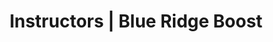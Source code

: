 ---
title: "Instructors | Blue Ridge Boost"
page_title: "Blue Ridge Boost Instructors"
# meta description
description: "Dedicated intructors teach computer coding, robotics, math, and computer science."
draft: false
# content section
section: "instructors"

owner:
  enable : true
  name: "Nora Evans"
  role: "Founder and CEO. Coding, robotics and math teacher."
  photo: "/images/instructors/evansnora.png"
  bio: "Nora is originally from Bucharest, Romania and earned a B.Sc. in Computer Science at the Polytechnical University of Bucharest. Nors moved to Charlottesville in the Fall of 2004 to pursue graduate school at the University of Virginia, where I earned a Master's in Computer Science in 2006, a Master of Science in Mathematics in 2014, and a Master of Teaching in 2022. Some of Nora's accomplishments include:  [co-author](https://scholar.google.com/citations?user=BTsjtmgAAAAJ&hl=en&oi=ao) of several research articles in computer science and several years of industry experience as a Java software developer. Nora has extensive teaching experience as Lecturer in the Mathematics Department, Algera teacher at Peabody School, math student-teacher at Monticello High School, teaching and research assistant in the Computer Science Department.
  
  At Blue Ridge Boost, Nora selects and develop class content, coaches the robotics competition teams, and teaches advanced math and computer science classes.
  "

coordinator:
  enable : true
  name: "Ransford Dunu"
  role: "Manager. Coding and robotics."
  photo: "/images/instructors/ransford.png"
  bio: "Ransford is originally from Koforidua, Ghana and moved to Charlottesville, Virginia with his parents as an infant. Currently, Ransford works toward an Associate's Degree in Mechanical Engineering with a minor in Computer Science.
  
  Ransford has experience in teaching teens and kids how to code. Through NSBE(Nation Society of Black Engineers) and Mrs. Early from Albemarle High School Ranford taught middle schoolers to code a Sphero bots. During that time I helped the students to understand critical thinking and problem-solving skills to be able to guide the Sphero out of not just one maze but an array of mazes with the same code.
  
  At Blue Ridge Boost, Ransford teaches coding and robotics classes for elementary and middle school students both in classes and camp. Ransford also serves as coodinator for camps.
  "

instructors:
- enable : true
  name: "Saumya Sharma"
  role: "Coding and robotics teacher."
  photo: "/images/instructors/saumya.png"
  bio: "Saumya is a 4th year at the University of Virginia working towards a degree in Global Public Health and a minor in Computer Science. As a member of the community, Saumya has valued tutoring and working with students as a way to help bring the community forward by being involved in it. Saumya was on a FIRST Tech Challenge (FTC) robotics team for 3 years and has continued her appreciation for Computer Science during my time at UVA.

  At Blue Ridge Boost, Saumya coaches the FLL Challenge Team and teaches the Vex IQ robotics classes."

- enable : true
  name: "Christina Fowler"
  role: "Lead camp instructor ages 8 and 9. Coding and math teacher. Math tutor."
  photo: "/images/instructors/christina.png"
  bio: "Christina is from Northern Virginia and graduated from JMU with my Master's in Teaching. Christina taught 3rd grade for the past 5 years and is joining Walker Upper Elementary as a fifth grade teacher. 

    At Blue Ridge Boost, Christina teaches coding, math, and robotics to elementary school students."

- enable : true
  name : "Hillary Han"
  role: "Lead Instructor Math Workshops. Math teacher."
  photo: "/images/instructors/hillary.png"
  bio: "Hillary is originally from China and earned Bachelor's and Ph.D. degrees in Applied Mathematics at Northeastern University and Nankai University. After completing my doctoral studies, Hillary worked as a postdoctoral researcher at the University of Southern Denmark and taught three graduate courses (Combinatorics, Algebra and Analytic Combinatorics. Hillary moved to Virginia with her family in the Spring of 2015. 

  Hillary's research in mathemtics has been published in several research articles. Hillary has experience teaching math in US as a substiture teacher in Albemarle County Public Schools, adjunct faculty at Piedmont Virginia Community College, and online mathematics tutor at Cignition.

  At Blue Ridge Boost, Hillary teaches advanced math classes."
    
- enable : true
  name : "Akhil Marri"
  photo: "/images/instructors/akhil.png"
  role: "Lead Instructor Camp Ages 10 to 13. Coding and robotics teacher."
  bio: "Akhil is from Charlottesville, Virginia, and will be attending Stanford this fall to work towards a degree in Mechanical or Electrical Engineering. With a background as an Eagle Scout, Akhil honed his skills in teaching and mentoring, particularly with younger individuals and teenagers. Akhil has a passion for STEM and more specifically robotics. During high school, Akhil founded an FTC team where his role as co-captain and Engineering Lead propelled the team to be ranked #1 in Virginia.

  At Blue Ridge Boost, Akhil teaches advanced robotics and coding classes and lead the camp for ages ten to thirteen. Akhil is integral to our efforts to launch the FTC and Aerial Robotics teams."

- enable : true
  name: "Sarah Hicks"
  role: "Lead Instructor Camp Ages 6 and 7."
  photo:  "/images/instructors/sarah.png"
  bio: "Sarah Hicks is a native of Nelson County, Virginia. Sarah will be graduating with a Bachelor’s in Elementary Education in December from Liberty University. Throughout this program, Sarah worked with students ages 5-12 in a classroom setting. 

  At Blue Ridge Boost, Sarah is the camp leader for our youngest students."

- enable : true
  name: "Scarlett Morse"
  role: "Camp Instructor. Coding and Robotics teacher."
  photo:  "/images/instructors/scarlett.png"
  bio: "Scarlett lived in Pennsylvania, Virginia, and France, and graduated in 2024 from Albemarle High School, the Math, Engineering, and Science Academy. Scarlett is currently a student at the University of Virginia. Scarlett plans to study math and computer science, environmental science, political science, and French. 
  
  Scartlet runs Mathemagicians, a math club at the Northside Library for teens interested in STEM. Scarlett also completed  an internship at a pharmacy in Arzens, France working with a shelf-stocking robot. Whether tutoring peers and neighbors in math or tinkering with 3D printers and welding equipment, Scarlett loves sharing her interest in technology and science with others!"

- enable : true
  name: "Carter Earles"
  role: "Camp Instructor, ages 10 to 13. Coding and Robotics teacher."
  photo:  "/images/instructors/carter.png"
  bio: "Carter was born in Charlottesville and lived here his entire life. Carter is a junior at Albemarle High School and attends Center 1 for game design. Center 1 is a small school where career-specific courses are taught. At Albemarle, Carter plays tenor saxophone in the marching band, jazz band, and sax choir. Carter is also a programmer at Cavelier Robotics and am in the Albemarle Key Club. Some of Carter's greatest areas of interest are programming, game development, machine learning, and evolutionary algorithms. Carter also really enjoy math and how it is applied to describe various systems in nature. Carter also loves sharing my passion for STEM through various events such as Girls Geek Day, STEM Night, and now, Blue Ridge Boost!"

- enable : true
  name: "Tracey Dunu"
  role: "Camp Instructor"
  photo:  "/images/instructors/nophoto.png"
  bio: ""

---